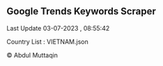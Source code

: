 

## Google Trends Keywords Scraper 
 
Last Update 03-07-2023 , 08:55:42

Country List :
VIETNAM.json



© Abdul Muttaqin 
